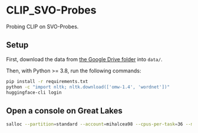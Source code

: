 # CLIP_SVO-Probes

Probing CLIP on SVO-Probes.

## Setup

First, download the data from
[the Google Drive folder](https://drive.google.com/drive/folders/1Cs3sBmYzvXtTwPeDmkGgegdHqGTM08Ov?usp=sharing) into
`data/`.

Then, with Python >= 3.8, run the following commands:

```bash
pip install -r requirements.txt
python -c "import nltk; nltk.download(['omw-1.4', 'wordnet'])"
huggingface-cli login
```

## Open a console on Great Lakes

```bash
salloc --partition=standard --account=mihalcea98 --cpus-per-task=36 --mem=180G
```
